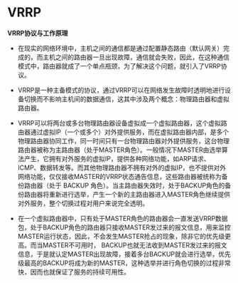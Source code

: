 # VRRP

__VRRP协议与工作原理__
* 在现实的网络环境中，主机之间的通信都是通过配置静态路由（默认网关）完成的，而主机之间的路由器一旦出现故障，通信就会失败，因此，在这种通信模式中，路由器就成了一个单点瓶颈，为了解决这个问题，就引入了VRRP协议。

* VRRP是一种主备模式的协议，通过VRRP可以在网络发生故障时透明地进行设备切换而不影响主机间的数据通信，这其中涉及两个概念：物理路由器和虚拟路由器。

* VRRP可以将两台或多台物理路由器设备虚拟成一个虚拟路由器，这个虚拟路由器通过虚拟IP（一个或多个）对外提供服务，而在虚拟路由器内部，是多个物理路由器协同工作，同一时间只有一台物理路由器对外提供服务，这台物理路由器被称为主路由器（处于MASTER角色）。一般情况下MASTER由选举算法产生，它拥有对外服务的虚拟IP，提供各种网络功能，如ARP请求、ICMP、数据转发等。而其他物理路由器不拥有对外的虚拟IP，也不提供对外网络功能，仅仅接收MASTER的VRRP状态通告信息，这些路由器被统称为备份路由器（处于 BACKUP 角色）。当主路由器失效时，处于BACKUP角色的备份路由器将重新进行选举，产生一个新的主路由器进入MASTER角色继续提供对外服务，整个切换过程对用户来说完全透明。

* 在一个虚拟路由器中，只有处于MASTER角色的路由器会一直发送VRRP数据包，处于BACKUP角色的路由器只接收MASTER发过来的报文信息，用来监控MASTER运行状态，因此，不会发生MASTER抢占的现象，除非它的优先级更高。而当MASTER不可用时， BACKUP也就无法收到MASTER发过来的报文信息，于是就认定MASTER出现故障，接着多台BACKUP就会进行选举，优先级最高的BACKUP将成为新的MASTER，这种选举并进行角色切换的过程非常快，因而也就保证了服务的持续可用性。